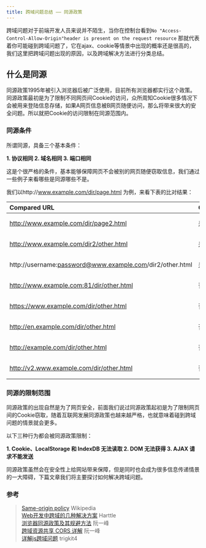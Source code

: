 ```yaml
---
title: 跨域问题总结 —— 同源政策
---
```


跨域问题对于前端开发人员来说并不陌生，当你在控制台看到`No "Access-Control-Allow-Origin"header is present on the request resource` 那就代表着你可能碰到跨域问题了，它在ajax、cookie等情景中出现的概率还是很高的，我们这里把跨域问题出现的原因，以及跨域解决方法进行分类总结。

<!---more-->

## 什么是同源

同源政策1995年被引入浏览器后被广泛使用，目前所有浏览器都实行这个政策。 
同源政策最初是为了限制不同网页间Cookie的访问，众所周知Cookie很多情况下会被用来登陆信息存储，如果A网页信息被B网页随便访问，那么将带来很大的安全问题。所以就把Cookie的访问限制在同源范围内。  

### 同源条件
所谓同源，具备三个基本条件：

**1. 协议相同
2. 域名相同
3. 端口相同**

这是个很严格的条件，基本能够保障网页不会被别的网页随便窃取信息，我们通过一些例子来看哪些是同源哪些不是。

我们以http://www.example.com/dir/page.html 为例，来看下表的比对结果：

|Compared URL	|Outcome	|Reason|
|:-------------|:------|:-----|
|http://www.example.com/dir/page2.html	|是|	符合条件
|http://www.example.com/dir2/other.html	|是|	符合条件
http://username:password@www.example.com/dir2/other.html	|是|	符合条件
http://www.example.com:81/dir/other.html	|否|	端口不同
https://www.example.com/dir/other.html	|否	|协议不同
http://en.example.com/dir/other.html	|否|	域名不同
http://example.com/dir/other.html	|否|	域名不同
http://v2.www.example.com/dir/other.html	|否	|域名不同

### 同源的限制范围 

同源政策的出现自然是为了网页安全，前面我们说过同源政策起初是为了限制网页间的Cookie窃取，随着互联网发展同源政策也越来越严格，也就意味着碰到跨域问题的情景就会更多。

以下三种行为都会被同源政策限制：

**1. Cookie、LocalStorage 和 IndexDB 无法读取
2. DOM 无法获得
3. AJAX 请求不能发送**

同源政策虽然会在安全性上给网站带来保障，但是同时也会成为很多信息传递情景的一大障碍，下篇文章我们将主要探讨如何解决跨域问题。

### 参考

>[Same-origin policy](https://en.wikipedia.org/wiki/Same-origin_policy) Wikipedia  
>[Web开发中跨域的几种解决方案](http://harttle.com/2015/10/10/cross-origin.html)  Harttle  
>[浏览器同源政策及其规避方法](http://www.ruanyifeng.com/blog/2016/04/same-origin-policy.html) 阮一峰  
>[跨域资源共享 CORS 详解](http://www.ruanyifeng.com/blog/2016/04/cors.html) 阮一峰  
>[详解js跨域问题](https://segmentfault.com/a/1190000000718840) trigkit4


